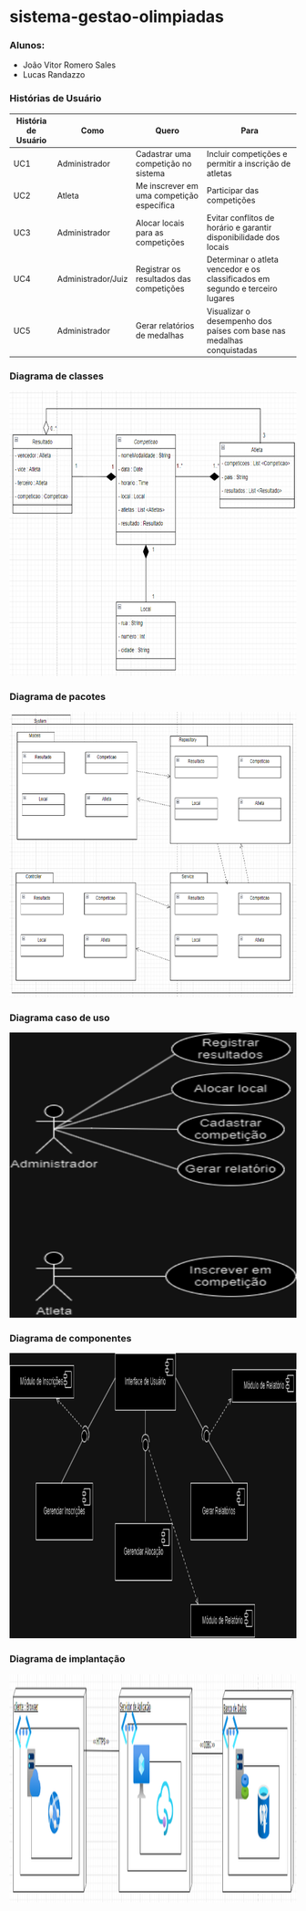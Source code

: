 # sistema-gestao-olimpiadas

### Alunos: 
- João Vitor Romero Sales
- Lucas Randazzo

  
### Histórias de Usuário
| **História de Usuário** | **Como**           | **Quero**                               | **Para**                                       |
|-------------------------|--------------------|-----------------------------------------|------------------------------------------------|
| UC1 | Administrador      | Cadastrar uma competição no sistema             | Incluir competições e permitir a inscrição de atletas |
| UC2 | Atleta             | Me inscrever em uma competição específica | Participar das competições                         |
| UC3 | Administrador      | Alocar locais para as competições              | Evitar conflitos de horário e garantir disponibilidade dos locais |
| UC4 | Administrador/Juiz | Registrar os resultados das competições        | Determinar o atleta vencedor e os classificados em segundo e terceiro lugares |
| UC5 | Administrador | Gerar relatórios de medalhas                    | Visualizar o desempenho dos países com base nas medalhas conquistadas |

### Diagrama de classes
<img width="800px" height="500px" src="https://github.com/o-romeroo/sistema-gestao-olimpiadas/blob/main/imagens/diagrama-de-classes.png"/>

### Diagrama de pacotes
<img width="800px" height="500px" src="https://github.com/o-romeroo/sistema-gestao-olimpiadas/blob/main/imagens/diagrama-de-pacotes.png"/>

### Diagrama caso de uso
<img width="800px" height="500px" src="https://github.com/o-romeroo/sistema-gestao-olimpiadas/blob/main/imagens/diagrama-caso-de-uso.png"/>

### Diagrama de componentes
<img width="800px" height="500px" src="https://github.com/o-romeroo/sistema-gestao-olimpiadas/blob/main/imagens/diagrama-de-componentes.png"/>

### Diagrama de implantação
<img width="700px" height="400px" src="https://github.com/o-romeroo/sistema-gestao-olimpiadas/blob/main/imagens/diagrama-de-implantacao.png"/>

